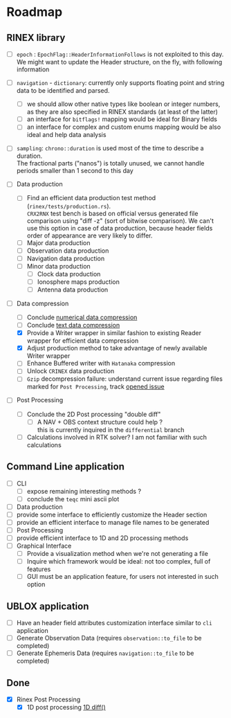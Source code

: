 Roadmap 
=======

## RINEX library

- [ ] `epoch` : `EpochFlag::HeaderInformationFollows` is not exploited to this day.  
We might want to update the Header structure, on the fly, with following information

- [ ] `navigation` - `dictionary`: currently only supports floating point and string data to be identified and parsed.
  - [ ] we should allow other native types like boolean or integer numbers, as they are also specified in RINEX standards (at least of the latter)
  - [ ] an interface for `bitflags!` mapping would be ideal for Binary fields
  - [ ] an interface for complex and custom enums mapping would be also ideal and help data analysis 

- [ ] `sampling`: `chrono::duration` is used most of the time to describe a duration.  
The fractional parts ("nanos") is totally unused, we cannot handle periods smaller than 1 second to this day

- [ ] Data production
  - [ ] Find an efficient data production test method (`rinex/tests/production.rs`).   
  `CRX2RNX` test bench is based on official versus generated file comparison
  using "diff -z" (sort of bitwise comparison). We can't use this option in case of data production,
  because header fields order of appearance are very likely to differ.
  - [ ]  Major data production
    - [ ] Observation data production
    - [ ] Navigation data production
  - [ ] Minor data production
    - [ ] Clock data production 
    - [ ] Ionosphere maps production   
    - [ ] Antenna data production 

- [ ] Data compression
  - [ ] Conclude [numerical data compression](https://github.com/gwbres/rinex/blob/main/rinex/src/hatanaka.rs#L164)
  - [ ] Conclude [text data compression](https://github.com/gwbres/rinex/blob/main/rinex/src/hatanaka.rs#L209)
  - [x] Provide a Writer wrapper in similar fashion to existing Reader wrapper for efficient data compression
  - [x] Adjust production method to take advantage of newly available Writer wrapper
  - [ ] Enhance Buffered writer with `Hatanaka` compression
  - [ ] Unlock `CRINEX` data production
  - [ ] `Gzip` decompression failure: understand current issue regarding files marked for `Post Processing`, 
track [opened issue](https://github.com/rust-lang/flate2-rs/issues/316)

- [ ] Post Processing
  - [ ] Conclude the 2D Post processing "double diff"
    - [ ] A NAV + OBS context structure could help ?   
    this is currently inquired in the `differential` branch
  - [ ] Calculations involved in RTK solver? I am not familiar with such calculations

## Command Line application

- [ ] CLI
  - [ ] expose remaining interesting methods ?
  - [ ] conclude the `teqc` mini ascii plot 
- [ ]  Data production
  - [ ] provide some interface to efficiently customize the Header section
  - [ ] provide an efficient interface to manage file names to be generated 
- [ ]  Post Processing
  - [ ]  provide efficient interface to 1D and 2D processing methods  
- [ ] Graphical Interface
  - [ ] Provide a visualization method when we're not generating a file
  - [ ] Inquire which framework would be ideal: not too complex, full of features
  - [ ] GUI must be an application feature, for users not interested in such option

## UBLOX application

- [ ] Have an header field attributes customization interface similar to `cli` application
- [ ] Generate Observation Data (requires `observation::to_file` to be completed)
- [ ] Generate Ephemeris Data (requires `navigation::to_file` to be completed)

## Done

- [x] Rinex Post Processing
  - [x] 1D post processing [1D diff()](https://github.com/gwbres/rinex/blob/main/rinex/src/lib.rs#L3023) 
